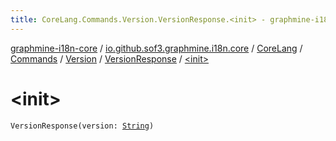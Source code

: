 ```yaml
---
title: CoreLang.Commands.Version.VersionResponse.<init> - graphmine-i18n-core
---
```


[graphmine-i18n-core](../../../../../index.html) / [io.github.sof3.graphmine.i18n.core](../../../../index.html) / [CoreLang](../../../index.html) / [Commands](../../index.html) / [Version](../index.html) / [VersionResponse](index.html) / [&lt;init&gt;](./-init-.html)

# &lt;init&gt;

`VersionResponse(version: `[`String`](https://kotlinlang.org/api/latest/jvm/stdlib/kotlin/-string/index.html)`)`